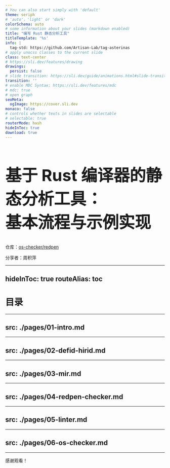 ```yaml
---
# You can also start simply with 'default'
theme: seriph
# 'auto'，'light' or 'dark'
colorSchema: auto
# some information about your slides (markdown enabled)
title: "编写 Rust 静态分析工具"
titleTemplate: '%s'
info: |
  tag-std: https://github.com/Artisan-Lab/tag-asterinas
# apply unocss classes to the current slide
class: text-center
# https://sli.dev/features/drawing
drawings:
  persist: false
# slide transition: https://sli.dev/guide/animations.html#slide-transitions
transition: ''
# enable MDC Syntax: https://sli.dev/features/mdc
# mdc: true
# open graph
seoMeta:
  ogImage: https://cover.sli.dev
monaco: false
# controls whether texts in slides are selectable
# selectable: true
routerMode: hash
hideInToc: true
download: true
---
```


<h1 style="font-size: 3.2rem">基于 Rust 编译器的静态分析工具：<br>基本流程与示例实现</h1>

<div class="text-xl font-bold text-orange-500">

仓库：[os-checker/redpen](https://github.com/os-checker/redpen)

分享者：周积萍

</div>

<style scoped>
.slidev-layout.cover {
  background: var(--slidev-theme-background) !important;
  color: var(--slidev-theme-foreground) !important;
}
</style>

---
hideInToc: true
routeAlias: toc
---

# 目录

<Toc maxDepth="1" />

---
src: ./pages/01-intro.md
---

---
src: ./pages/02-defid-hirid.md
---

---
src: ./pages/03-mir.md
---

---
src: ./pages/04-redpen-checker.md
---

---
src: ./pages/05-linter.md
---

---
src: ./pages/06-os-checker.md
---

---

<div class="w-full h-full flex items-center justify-center text-4rem">

  感谢观看！
</div>
